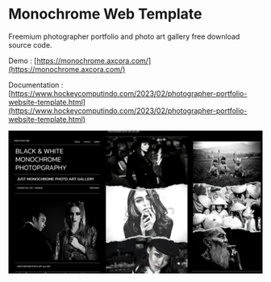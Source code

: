 # Monochrome Web Template

Freemium photographer portfolio and photo art gallery free download source code.

Demo : [https://monochrome.axcora.com/](https://monochrome.axcora.com/)

Documentation : [https://www.hockeycomputindo.com/2023/02/photographer-portfolio-website-template.html](https://www.hockeycomputindo.com/2023/02/photographer-portfolio-website-template.html)

![photography portfolio website template gallery art](monochrome.jpg)

